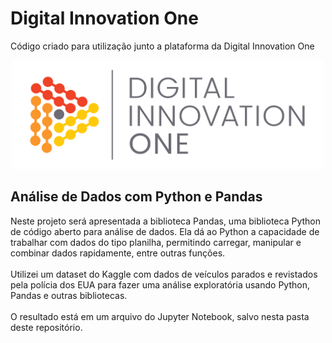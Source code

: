 # Digital Innovation One

Código criado para utilização junto a plataforma da Digital Innovation One

<p align="center"><img src="./DIO.png" width="500"></p>

## Análise de Dados com Python e Pandas

Neste projeto será apresentada a biblioteca Pandas, uma biblioteca Python de código aberto para análise de dados. Ela dá ao Python a capacidade de trabalhar com dados do tipo planilha, permitindo carregar, manipular e combinar dados rapidamente, entre outras funções.
<br><br>
Utilizei um dataset do Kaggle com dados de veículos parados e revistados pela polícia dos EUA para fazer uma análise exploratória usando Python, Pandas e outras bibliotecas.
<br><br>
O resultado está em um arquivo do Jupyter Notebook, salvo nesta pasta deste repositório.

